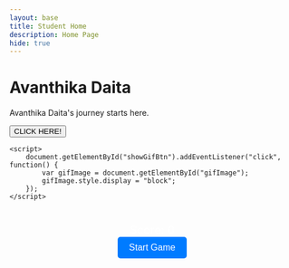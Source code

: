 ```yaml
---
layout: base
title: Student Home 
description: Home Page
hide: true
---
```



# Avanthika Daita

Avanthika Daita's journey starts here.


<html lang="en">
<head>
    <meta charset="UTF-8">
    <meta name="viewport" content="width=device-width, initial-scale=1.0">
    <title>GIF Button</title>
    <style>
        #gifImage {
            display: none;
            margin-top: 20px;
        }
    </style>
</head>
<body>
    <button id="showGifBtn">CLICK HERE!</button>
    <img id="gifImage" src="https://i.pinimg.com/originals/6a/e1/4f/6ae14fccd417c380c9c60f8fb2bc6ed7.gif" alt="GIF Image" width="200">

    <script>
        document.getElementById("showGifBtn").addEventListener("click", function() {
            var gifImage = document.getElementById("gifImage");
            gifImage.style.display = "block";
        });
    </script>
</body>
</html>







<div id="game">
    <div id="flag-grid">
        <!-- Flags will be dynamically added here -->
    </div>
    <div id="countries">
        <!-- Country names will be dynamically added here -->
    </div>
    <div id="score">Score: 0</div>
    <button id="start-game">Start Game</button>
</div>

<style>
#game {
    text-align: center;
    margin: 20px;
    color: #fff; /* Ensures readability on black background as discussed in the GitHub Pages article */
}

#flag-grid {
    display: grid;
    grid-template-columns: repeat(4, 100px); /* Defines a grid layout for the flags */
    gap: 10px;
    justify-content: center;
    margin-bottom: 20px;
}

.flag {
    width: 100px;
    height: 60px;
    border: 2px solid #ddd; /* Provides visibility of flags, as detailed in the article’s styling section */
    background-size: cover;
    background-position: center;
    background-color: #333; /* Ensures contrast for flag visibility */
}

#countries {
    margin-top: 20px;
}

.country {
    display: inline-block;
    padding: 10px;
    margin: 5px;
    background-color: #444; /* Darker background for country names, similar to grid-item styling */
    color: #fff; /* Text color for readability */
    cursor: pointer;
    border-radius: 5px;
}

#score {
    margin-top: 20px;
    font-size: 20px; /* Font size for score display */
}

#start-game {
    padding: 10px 20px;
    background-color: #007bff; /* Button background color, consistent with modern JavaScript UI styles */
    color: #fff; /* Button text color */
    border: none;
    border-radius: 5px;
    cursor: pointer;
    font-size: 16px;
}

#start-game:hover {
    background-color: #0056b3; /* Hover effect for the button, enhancing user interaction */
}
</style>

<script>
const flags = [
    { country: 'Sweden', src: 'https://upload.wikimedia.org/wikipedia/en/thumb/4/4c/Flag_of_Sweden.svg/1200px-Flag_of_Sweden.svg.png' },
    { country: 'Gambia', src: 'https://upload.wikimedia.org/wikipedia/commons/thumb/7/77/Flag_of_The_Gambia.svg/640px-Flag_of_The_Gambia.svg.png' },
    { country: 'Japan', src: 'https://upload.wikimedia.org/wikipedia/en/9/9e/Flag_of_Japan.svg' },
    { country: 'India', src: 'https://upload.wikimedia.org/wikipedia/commons/b/bc/Flag_of_India.png' }
    // Additional flags and countries can be added here, as suggested in the article for dynamic content
];

let score = 0;

function startGame() {
    const flagGrid = document.getElementById('flag-grid');
    const countriesDiv = document.getElementById('countries');
    flagGrid.innerHTML = '';
    countriesDiv.innerHTML = '';

    // Shuffle flags and countries
    const shuffledFlags = [...flags].sort(() => Math.random() - 0.5);
    const shuffledCountries = [...flags].sort(() => Math.random() - 0.5);

    // Create flag elements
    shuffledFlags.forEach(flag => {
        const flagElement = document.createElement('div');
        flagElement.classList.add('flag');
        flagElement.style.backgroundImage = `url(${flag.src})`;
        flagElement.setAttribute('data-country', flag.country);
        flagElement.ondrop = drop;
        flagElement.ondragover = allowDrop;
        flagGrid.appendChild(flagElement);
    });

    // Create country name elements
    shuffledCountries.forEach(flag => {
        const countryElement = document.createElement('div');
        countryElement.classList.add('country');
        countryElement.textContent = flag.country;
        countryElement.setAttribute('draggable', true);
        countryElement.ondragstart = drag;
        countriesDiv.appendChild(countryElement);
    });
}

function allowDrop(event) {
    event.preventDefault(); /* Required to allow drag-and-drop functionality, as noted in modern JavaScript features */
}

function drag(event) {
    event.dataTransfer.setData("text", event.target.textContent); /* Sets the data for drag operation */
}

function drop(event) {
    event.preventDefault();
    const country = event.dataTransfer.getData("text");
    const flagCountry = event.target.getAttribute('data-country');

    if (country === flagCountry) {
        event.target.style.border = '2px solid green'; /* Indicating a correct match */
        score += 10;
        document.getElementById('score').textContent = `Score: ${score}`;
    } else {
        event.target.style.border = '2px solid red'; /* Indicating an incorrect match */
    }
}

// Start the game when the button is clicked
document.getElementById('start-game').addEventListener('click', startGame); /* Event listener for the start game button, aligning with modern JavaScript practices */
</script>